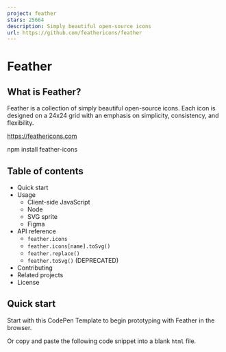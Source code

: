 ```yaml
---
project: feather
stars: 25664
description: Simply beautiful open-source icons
url: https://github.com/feathericons/feather
---
```


Feather
=======

What is Feather?
----------------

Feather is a collection of simply beautiful open-source icons. Each icon is designed on a 24x24 grid with an emphasis on simplicity, consistency, and flexibility.

https://feathericons.com

npm install feather-icons

Table of contents
-----------------

-   Quick start
-   Usage
    -   Client-side JavaScript
    -   Node
    -   SVG sprite
    -   Figma
-   API reference
    -   `feather.icons`
    -   `feather.icons[name].toSvg()`
    -   `feather.replace()`
    -   `feather.toSvg()` (DEPRECATED)
-   Contributing
-   Related projects
-   License

Quick start
-----------

Start with this CodePen Template to begin prototyping with Feather in the browser.

Or copy and paste the following code snippet into a blank `html` file.

<!DOCTYPE html\>
<html lang\="en"\>
  <title\></title\>
  <script src\="https://unpkg.com/feather-icons"\></script\>
  <body\>
    <!-- example icon -->
    <i data-feather\="circle"\></i\>

    <script\>
      feather.replace();
    </script\>
  </body\>
</html\>

Usage
-----

At its core, Feather is a collection of SVG files. This means that you can use Feather icons in all the same ways you can use SVGs (e.g. `img`, `background-image`, `inline`, `object`, `embed`, `iframe`). Here's a helpful article detailing the many ways SVGs can be used on the web: SVG on the Web – Implementation Options

The following are additional ways you can use Feather.

### Client-side JavaScript

#### 1\. Install

Note

If you intend to use Feather with a CDN, you can skip this installation step.

Install with npm.

npm install feather-icons --save

Or just copy `feather.js` or `feather.min.js` into your project directory. You don't need both `feather.js` and `feather.min.js`.

#### 2\. Include

Include `feather.js` or `feather.min.js` with a `<script>` tag:

<script src\="path/to/dist/feather.js"\></script\>

Note

`feather.js` and `feather.min.js` are located in the `dist` directory of the npm package.

Or load the script from a CDN provider:

<!-- choose one -->
<script src\="https://unpkg.com/feather-icons"\></script\>
<script src\="https://cdn.jsdelivr.net/npm/feather-icons/dist/feather.min.js"\></script\>

After including the script, `feather` will be available as a global variable.

#### 3\. Use

To use an icon on your page, add a `data-feather` attribute with the icon name to an element:

<i data-feather\="circle"\></i\>

See the complete list of icons at feathericons.com.

#### 4\. Replace

Call the `feather.replace()` method:

<script\>
  feather.replace();
</script\>

All elements that have a `data-feather` attribute will be replaced with SVG markup corresponding to their `data-feather` attribute value. See the API Reference for more information about `feather.replace()`.

### Node

#### 1\. Install

Install with npm:

npm install feather-icons --save

#### 2\. Require

const feather \= require('feather-icons');

#### 3\. Use

feather.icons.x;
// {
//    name: 'x',
//    contents: '<line ... /><line ... />\`,
//    tags: \['cancel', 'close', 'delete', 'remove'\],
//    attrs: {
//      class: 'feather feather-x',
//      xmlns: 'http://www.w3.org/2000/svg',
//      width: 24,
//      height: 24,
//      viewBox: '0 0 24 24',
//      fill: 'none',
//      stroke: 'currentColor',
//      'stroke-width': 2,
//      'stroke-linecap': 'round',
//      'stroke-linejoin': 'round',
//    },
//    toSvg: \[Function\],
// }

feather.icons.x.toSvg();
// <svg class="feather feather-x" ...><line ... /><line ... /></svg>

feather.icons.x.toSvg({ class: 'foo bar', 'stroke-width': 1, color: 'red' });
// <svg class="feather feather-x foo bar" stroke-width="1" color="red" ...><line ... /><line ... /></svg>

See the API Reference for more information about the available properties and methods of the `feather` object.

### SVG sprite

#### 1\. Install

Note

If you intend to use Feather with a CDN, you can skip this installation step.

Install with npm.

npm install feather-icons --save

Or just copy `feather-sprite.svg` into your project directory.

#### 2\. Use

Include an icon on your page with the following markup:

<svg
  width\="24"
  height\="24"
  fill\="none"
  stroke\="currentColor"
  stroke-width\="2"
  stroke-linecap\="round"
  stroke-linejoin\="round"
\>
  <use href\="path/to/feather-sprite.svg#circle" />
</svg\>

Note

`circle` in the above example can be replaced with any valid icon name. See the complete list of icon names at feathericons.com.

However, this markup can be simplified using a simple CSS class to avoid repetition of SVG attributes between icons:

.feather {
  width: 24px;
  height: 24px;
  stroke: currentColor;
  stroke-width: 2;
  stroke-linecap: round;
  stroke-linejoin: round;
  fill: none;
}

<svg class\="feather"\>
  <use href\="path/to/dist/feather-sprite.svg#circle" />
</svg\>

### Figma

Feather is available as a Figma component library. To use the components, log in to your Figma account and **duplicate** the file to your drafts.

API reference
-------------

### `feather.icons`

An object with data about every icon.

#### Usage

feather.icons.x;
// {
//    name: 'x',
//    contents: '<line ... /><line ... />',
//    tags: \['cancel', 'close', 'delete', 'remove'\],
//    attrs: {
//      class: 'feather feather-x',
//      xmlns: 'http://www.w3.org/2000/svg',
//      width: 24,
//      height: 24,
//      viewBox: '0 0 24 24',
//      fill: 'none',
//      stroke: 'currentColor',
//      'stroke-width': 2,
//      'stroke-linecap': 'round',
//      'stroke-linejoin': 'round',
//    },
//    toSvg: \[Function\],
// }

feather.icons.x.toString();
// '<line ... /><line ... />'

Note

`x` in the above example can be replaced with any valid icon name. See the complete list of icon names at feathericons.com. Icons with multi-word names (e.g. `arrow-right`) **cannot** be accessed using dot notation (e.g. `feather.icons.x`). Instead, use bracket notation (e.g. `feather.icons['arrow-right']`).

View Source

* * *

### `feather.icons[name].toSvg([attrs])`

Returns an SVG string.

#### Parameters

Name

Type

Description

`attrs` (optional)

Object

Key-value pairs in the `attrs` object will be mapped to HTML attributes on the `<svg>` tag (e.g. `{ foo: 'bar' }` maps to `foo="bar"`). All default attributes on the `<svg>` tag can be overridden with the `attrs` object.

Note

You might find these SVG attributes helpful for manipulating icons:

-   `color`
-   `width`
-   `height`
-   `stroke-width`
-   `stroke-linecap`
-   `stroke-linejoin`

#### Usage

feather.icons.circle.toSvg();
// '<svg class="feather feather-circle" xmlns="http://www.w3.org/2000/svg" width="24" height="24" viewBox="0 0 24 24" fill="none" stroke="currentColor" stroke-width="2" stroke-linecap="round" stroke-linejoin="round"><circle cx="12" cy="12" r="10"></circle></svg>'

feather.icons.circle.toSvg({ 'stroke-width': 1 });
// '<svg class="feather feather-circle" xmlns="http://www.w3.org/2000/svg" width="24" height="24" viewBox="0 0 24 24" fill="none" stroke="currentColor" stroke-width="1" stroke-linecap="round" stroke-linejoin="round"><circle cx="12" cy="12" r="10"></circle></svg>'

feather.icons.circle.toSvg({ class: 'foo bar' });
// '<svg class="feather feather-circle foo bar" xmlns="http://www.w3.org/2000/svg" width="24" height="24" viewBox="0 0 24 24" fill="none" stroke="currentColor" stroke-width="2" stroke-linecap="round" stroke-linejoin="round"><circle cx="12" cy="12" r="10"></circle></svg>'

View Source

* * *

### `feather.replace([attrs])`

Replaces all elements that have a `data-feather` attribute with SVG markup corresponding to the element's `data-feather` attribute value.

#### Parameters

Name

Type

Description

`attrs` (optional)

Object

Key-value pairs in the `attrs` object will be mapped to HTML attributes on the `<svg>` tag (e.g. `{ foo: 'bar' }` maps to `foo="bar"`). All default attributes on the `<svg>` tag can be overridden with the `attrs` object.

#### Usage

Important

`feather.replace()` only works in a browser environment.

Simple usage:

<i data-feather\="circle"\></i\>
<!--
<i> will be replaced with:
<svg class="feather feather-circle" xmlns="http://www.w3.org/2000/svg" width="24" height="24" viewBox="0 0 24 24" fill="none" stroke="currentColor" stroke-width="2" stroke-linecap="round" stroke-linejoin="round"><circle cx="12" cy="12" r="10"></circle></svg>
\-->

<script\>
  feather.replace();
</script\>

You can pass `feather.replace()` an `attrs` object:

<i data-feather\="circle"\></i\>
<!--
<i> will be replaced with:
<svg class="feather feather-circle foo bar" xmlns="http://www.w3.org/2000/svg" width="24" height="24" viewBox="0 0 24 24" fill="none" stroke="currentColor" stroke-width="1" stroke-linecap="round" stroke-linejoin="round"><circle cx="12" cy="12" r="10"></circle></svg>
\-->

<script\>
  feather.replace({ class: 'foo bar', 'stroke-width': 1 });
</script\>

All attributes on the placeholder element (i.e. `<i>`) will be copied to the `<svg>` tag:

<i data-feather\="circle" id\="my-circle" class\="foo bar" stroke-width\="1"\></i\>
<!--
<i> will be replaced with:
<svg id="my-circle" class="feather feather-circle foo bar" xmlns="http://www.w3.org/2000/svg" width="24" height="24" viewBox="0 0 24 24" fill="none" stroke="currentColor" stroke-width="1" stroke-linecap="round" stroke-linejoin="round"><circle cx="12" cy="12" r="10"></circle></svg>
\-->

<script\>
  feather.replace();
</script\>

View Source

* * *

### `feather.toSvg(name, [attrs])` (DEPRECATED)

Warning

`feather.toSvg()` is deprecated. Please use `feather.icons[name].toSvg()` instead.

Returns an SVG string.

#### Parameters

Name

Type

Description

`name`

string

Icon name

`attrs` (optional)

Object

Key-value pairs in the `attrs` object will be mapped to HTML attributes on the `<svg>` tag (e.g. `{ foo: 'bar' }` maps to `foo="bar"`). All default attributes on the `<svg>` tag can be overridden with the `attrs` object.

#### Usage

feather.toSvg('circle');
// '<svg class="feather feather-circle" xmlns="http://www.w3.org/2000/svg" width="24" height="24" viewBox="0 0 24 24" fill="none" stroke="currentColor" stroke-width="2" stroke-linecap="round" stroke-linejoin="round"><circle cx="12" cy="12" r="10"></circle></svg>'

feather.toSvg('circle', { 'stroke-width': 1 });
// '<svg class="feather feather-circle" xmlns="http://www.w3.org/2000/svg" width="24" height="24" viewBox="0 0 24 24" fill="none" stroke="currentColor" stroke-width="1" stroke-linecap="round" stroke-linejoin="round"><circle cx="12" cy="12" r="10"></circle></svg>'

feather.toSvg('circle', { class: 'foo bar' });
// '<svg class="feather feather-circle foo bar" xmlns="http://www.w3.org/2000/svg" width="24" height="24" viewBox="0 0 24 24" fill="none" stroke="currentColor" stroke-width="2" stroke-linecap="round" stroke-linejoin="round"><circle cx="12" cy="12" r="10"></circle></svg>'

View Source

Contributing
------------

For more info on how to contribute please see the contribution guidelines.

Caught a mistake or want to contribute to the documentation? Edit this page on Github

Related projects
----------------

-   feathericons.dev - Feather viewer featuring 30+ brand icons and 40+ payment services icons
-   angular-feather - Feather icons for Angular applications
-   elm-feather - Feather icons for Elm applications
-   react-feather - Feather icons as React components
-   sketch-feather - Feather icons as a Sketch library
-   vue-feather-icons - Feather icons as Vue components
-   php-feather - Feather icons as a PHP Library
-   hyva-feather - Feather icons as a Magento 2 Hyva template tag
-   wp-php-feather - Feather icons as a WordPress template tag
-   django-feather - Feather icons as Django Template Tag
-   svelte-feather-icons - Feather icons as Svelte components
-   gulp-feather - Feather icons rendering using gulp
-   astro-feather - Feather icons as Astro components
-   qwik-feather-icons - Feather icons for Qwik, the Resumable Framework
-   figma-feather – Feather icons as a Figma component
-   delphi-feather-icons - Feather icons as a Delphi Library
-   eleventy-plugin-feathericons - Feather icons as a plugin for 11ty

License
-------

Feather is licensed under the MIT License.
